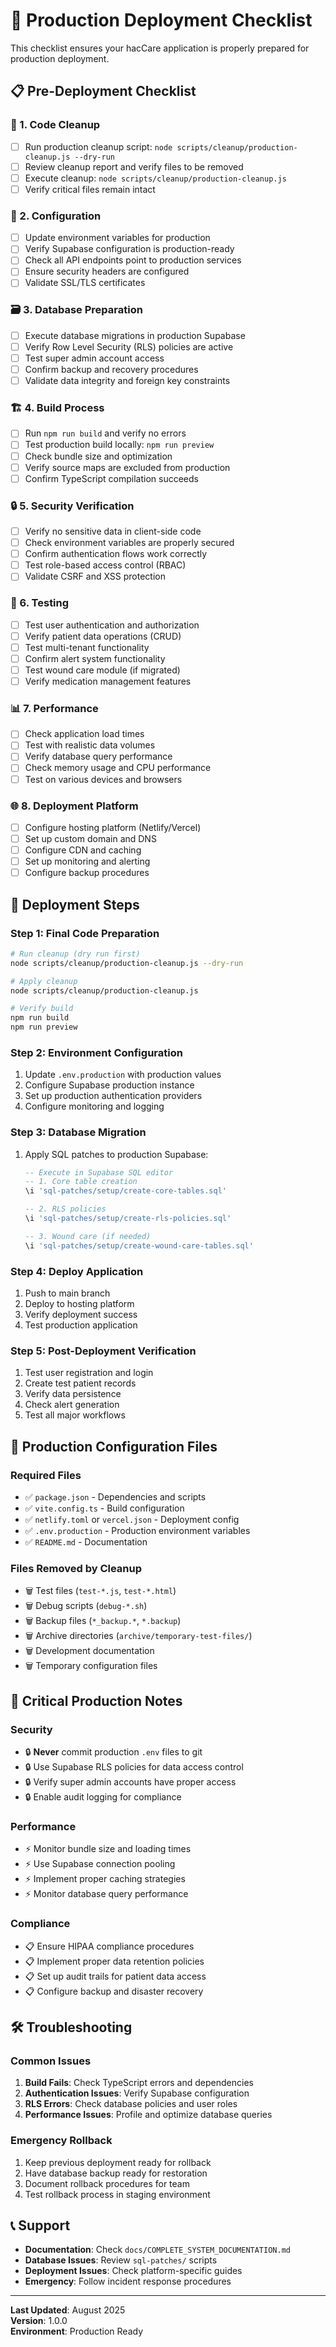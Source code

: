 # 🚀 Production Deployment Checklist

This checklist ensures your hacCare application is properly prepared for production deployment.

## 📋 Pre-Deployment Checklist

### 🧹 1. Code Cleanup
- [ ] Run production cleanup script: `node scripts/cleanup/production-cleanup.js --dry-run`
- [ ] Review cleanup report and verify files to be removed
- [ ] Execute cleanup: `node scripts/cleanup/production-cleanup.js`
- [ ] Verify critical files remain intact

### 🔧 2. Configuration
- [ ] Update environment variables for production
- [ ] Verify Supabase configuration is production-ready
- [ ] Check all API endpoints point to production services
- [ ] Ensure security headers are configured
- [ ] Validate SSL/TLS certificates

### 🗃️ 3. Database Preparation  
- [ ] Execute database migrations in production Supabase
- [ ] Verify Row Level Security (RLS) policies are active
- [ ] Test super admin account access
- [ ] Confirm backup and recovery procedures
- [ ] Validate data integrity and foreign key constraints

### 🏗️ 4. Build Process
- [ ] Run `npm run build` and verify no errors
- [ ] Test production build locally: `npm run preview`
- [ ] Check bundle size and optimization
- [ ] Verify source maps are excluded from production
- [ ] Confirm TypeScript compilation succeeds

### 🔒 5. Security Verification
- [ ] Verify no sensitive data in client-side code
- [ ] Check environment variables are properly secured
- [ ] Confirm authentication flows work correctly
- [ ] Test role-based access control (RBAC)
- [ ] Validate CSRF and XSS protection

### 🧪 6. Testing
- [ ] Test user authentication and authorization
- [ ] Verify patient data operations (CRUD)
- [ ] Test multi-tenant functionality
- [ ] Confirm alert system functionality
- [ ] Test wound care module (if migrated)
- [ ] Verify medication management features

### 📊 7. Performance
- [ ] Check application load times
- [ ] Test with realistic data volumes
- [ ] Verify database query performance
- [ ] Check memory usage and CPU performance
- [ ] Test on various devices and browsers

### 🌐 8. Deployment Platform
- [ ] Configure hosting platform (Netlify/Vercel)
- [ ] Set up custom domain and DNS
- [ ] Configure CDN and caching
- [ ] Set up monitoring and alerting
- [ ] Configure backup procedures

## 🚀 Deployment Steps

### Step 1: Final Code Preparation
```bash
# Run cleanup (dry run first)
node scripts/cleanup/production-cleanup.js --dry-run

# Apply cleanup
node scripts/cleanup/production-cleanup.js

# Verify build
npm run build
npm run preview
```

### Step 2: Environment Configuration
1. Update `.env.production` with production values
2. Configure Supabase production instance
3. Set up production authentication providers
4. Configure monitoring and logging

### Step 3: Database Migration
1. Apply SQL patches to production Supabase:
   ```sql
   -- Execute in Supabase SQL editor
   -- 1. Core table creation
   \i 'sql-patches/setup/create-core-tables.sql'
   
   -- 2. RLS policies
   \i 'sql-patches/setup/create-rls-policies.sql' 
   
   -- 3. Wound care (if needed)
   \i 'sql-patches/setup/create-wound-care-tables.sql'
   ```

### Step 4: Deploy Application
1. Push to main branch
2. Deploy to hosting platform
3. Verify deployment success
4. Test production application

### Step 5: Post-Deployment Verification
1. Test user registration and login
2. Create test patient records
3. Verify data persistence
4. Check alert generation
5. Test all major workflows

## 🔧 Production Configuration Files

### Required Files
- ✅ `package.json` - Dependencies and scripts
- ✅ `vite.config.ts` - Build configuration  
- ✅ `netlify.toml` or `vercel.json` - Deployment config
- ✅ `.env.production` - Production environment variables
- ✅ `README.md` - Documentation

### Files Removed by Cleanup
- 🗑️ Test files (`test-*.js`, `test-*.html`)
- 🗑️ Debug scripts (`debug-*.sh`)
- 🗑️ Backup files (`*_backup.*`, `*.backup`)
- 🗑️ Archive directories (`archive/temporary-test-files/`)
- 🗑️ Development documentation
- 🗑️ Temporary configuration files

## 🚨 Critical Production Notes

### Security
- 🔒 **Never** commit production `.env` files to git
- 🔒 Use Supabase RLS policies for data access control
- 🔒 Verify super admin accounts have proper access
- 🔒 Enable audit logging for compliance

### Performance  
- ⚡ Monitor bundle size and loading times
- ⚡ Use Supabase connection pooling
- ⚡ Implement proper caching strategies
- ⚡ Monitor database query performance

### Compliance
- 📋 Ensure HIPAA compliance procedures
- 📋 Implement proper data retention policies
- 📋 Set up audit trails for patient data access
- 📋 Configure backup and disaster recovery

## 🛠️ Troubleshooting

### Common Issues
1. **Build Fails**: Check TypeScript errors and dependencies
2. **Authentication Issues**: Verify Supabase configuration
3. **RLS Errors**: Check database policies and user roles
4. **Performance Issues**: Profile and optimize database queries

### Emergency Rollback
1. Keep previous deployment ready for rollback
2. Have database backup ready for restoration
3. Document rollback procedures for team
4. Test rollback process in staging environment

## 📞 Support

- **Documentation**: Check `docs/COMPLETE_SYSTEM_DOCUMENTATION.md`
- **Database Issues**: Review `sql-patches/` scripts
- **Deployment Issues**: Check platform-specific guides
- **Emergency**: Follow incident response procedures

---

**Last Updated**: August 2025  
**Version**: 1.0.0  
**Environment**: Production Ready
